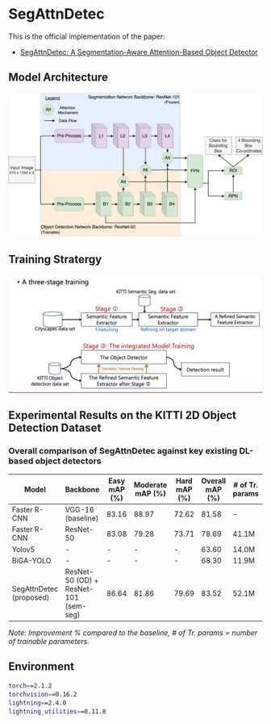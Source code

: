 # SegAttnDetec
This is the official implementation of the paper:
  * [SegAttnDetec: A Segmentation-Aware Attention-Based Object Detector](https://www.sciencedirect.com/science/article/pii/S187705092501018X)


**Model Architecture**
---
![Model Arch](modelarch.svg)

**Training Stratergy**
---
![Training](threestagetraining.png)

**Experimental Results on the KITTI 2D Object Detection Dataset**
---
### Overall comparison of SegAttnDetec against key existing DL-based object detectors

| Model            | Backbone               | Easy mAP (%) | Moderate mAP (%) | Hard mAP (%) | Overall mAP (%) | # of Tr. params | Improvement (%) |
|------------------|------------------------|--------------|------------------|--------------|-----------------|-----------------|-----------------|
| Faster R-CNN     | VGG-16 (baseline)      | 83.16        | 88.97            | 72.62        | 81.58           | -               | -               |
| Faster R-CNN     | ResNet-50              | 83.08        | 79.28            | 73.71        | 78.69           | 41.1M           | -3.5            |
| Yolov5           | -                      | -            | -                | -            | 63.60           | 14.0M           | -22.0           |
| BiGA-YOLO        | -                      | -            | -                | -            | 68.30           | 11.9M           | -16.3           |
| SegAttnDetec (proposed) | ResNet-50 (OD) + ResNet-101 (sem-seg) | 86.64 | 81.86 | 79.69 | 83.52 | 52.1M | +2.4 |

*Note: Improvement % compared to the baseline, # of Tr. params = number of trainable parameters.*

**Environment** 
---
```bash
torch==2.1.2
torchvision==0.16.2
lightning==2.4.0
lightning_utilities==0.11.8
```
